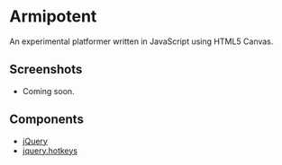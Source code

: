 # Armipotent

An experimental platformer written in JavaScript using HTML5 Canvas.

## Screenshots

* Coming soon.

## Components

* [jQuery](http://jquery.com/)
* [jquery.hotkeys](https://github.com/jeresig/jquery.hotkeys)